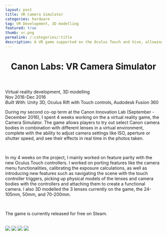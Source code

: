 ```yaml
---
layout: post
title: VR Camera Simulator
categories: hardware
tag: VR Development, 3D modelling
featured: true
thumb: vr.png
permalink: /:categories/:title
description: A VR game supported on the Oculus Touch and Vive, allowing users to interact and use virtual Canon cameras and lenses.
---
```


<div class="description">
    <header class="post-header">
    <h1 class="post-title" itemprop="name headline">Canon Labs: VR Camera Simulator</h1>
  </header>
    <div class="details">
        Virtual reality development, 3D modelling 
        <br>
        Nov 2016-Dec 2016
        <br>
        <i>Built With:</i> Unity 3D, Oculus Rift with Touch controls, Audodesk Fusion 360 
        <br>
    </div>
<p>During my second co-op term at the Canon Innovation Lab (September - December 2016), I spent 4 weeks working on the a virtual reality game, the Camera Simulator. The game allows players to try out select Canon camera bodies in combination with different lenses in a virtual environment, complete with the ability to adjust camera settings like ISO, aperture or shutter speed, and see their effects in real time in the photos taken. </p>
<br>
<p>In my 4 weeks on the project, I mainly worked on feature parity with the new Oculus Touch controllers. I worked on porting features like the camera menu functionalities, calibrating the exposure calculations, as well as introducing new features such as navigating the scene with the touch controller triggers, picking up physical models of the lenses and camera bodies with the controllers and attaching them to create a functional camera. I also 3D modelled the 3 lenses currently on the game, the 24-105mm, 50mm, and 70-200mm.</p>
<br>
<!--<p>We envision this game to be used in both retail and personal applications. For example, a user might be interested in trying out a certain camera before they purchase, but the electronics store near them don't have the specific model in stock. They can try out the simulator in store and gain access to a multitude of different camera equipment virtually before committing to purchase. The game can also be used for photography education, because players can experiment with camera settings and see a realistic simulation of their effects, which will educate them on properly exposing shots of their environment.</p>
<br>-->
<p>The game is currently released for free on Steam.</p> 
<br>




</div>
<div class="images">
    <img src="http://img06.deviantart.net/c99e/i/2017/011/e/9/capture2_by_eexie-dav1wpq.png">
    <img src="http://orig13.deviantart.net/4db7/f/2017/011/e/4/24_105_animation_by_eexie-dav1wku.gif">
    <img src="http://img01.deviantart.net/d826/i/2017/011/4/3/24_105_f4_v13_2_by_eexie-dav1wj1.png">
    <img src="http://img07.deviantart.net/003f/i/2017/011/7/e/50mm_f1_4_v21_by_eexie-dav1wip.png">
</div>
